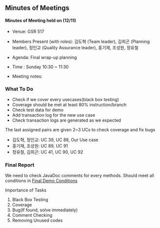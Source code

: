 Minutes of Meetings
-------------------

#### Minutes of Meeting held on (12/11)
- Venue: GSR 517
- Members Present (with roles): 김도혁 (Team leader), 김희곤 (Planning leader), 정인교 (Quality Assurance leader), 홍기재, 조성원, 정유철
- Agenda: Final wrap-up planning
- Time : Sunday 10:30 ~ 11:30  
  
- Meeting notes:

### What To Do

* Check if we cover every usecases(black box testing)
* Coverage should be met at least 80% instruction/branch
* Check test data for demo
* Add transaction log for the new use case
* Check transaction logs are generated as we expected

The last assigned pairs are given 2~3 UCs to check coverage and fix bugs

* 김도혁, 정인교: UC 39, UC 88, Our Use case
* 홍기재, 조성원: UC 89, UC 91
* 정유철, 김희곤: UC 41, UC 90, UC 92

### Final Report

We need to check JavaDoc comments for every methods. Should meet all conditions in [Final Demo Conditions](http://141.223.163.190/kmbae/CSED332-2016-project/blob/master/demo4.md#final-code-submission)

Importance of Tasks

1. Black Box Testing
2. Coverage
3. Bug(If found, solve immediately)
4. Comment Checking
5. Removing Unused codes

